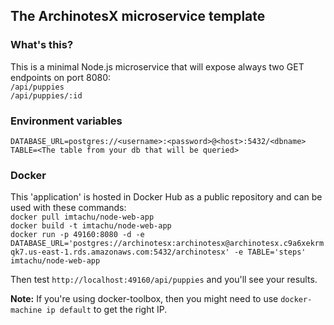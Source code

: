 ## The ArchinotesX microservice template

### What's this?
This is a minimal Node.js microservice that will expose always two GET endpoints on port 8080:  
`/api/puppies`  
`/api/puppies/:id`

### Environment variables
`DATABASE_URL=postgres://<username>:<password>@<host>:5432/<dbname>`  
`TABLE=<The table from your db that will be queried>`

### Docker
This 'application' is hosted in Docker Hub as a public repository and can be used with these commands:  
`docker pull imtachu/node-web-app`  
`docker build -t imtachu/node-web-app`  
`docker run -p 49160:8080 -d -e DATABASE_URL='postgres://archinotesx:archinotesx@archinotesx.c9a6xekrmqk7.us-east-1.rds.amazonaws.com:5432/archinotesx' -e TABLE='steps' imtachu/node-web-app`

Then test `http://localhost:49160/api/puppies` and you'll see your results.

**Note:** If you're using docker-toolbox, then you might need to use `docker-machine ip default` to get the right IP.
